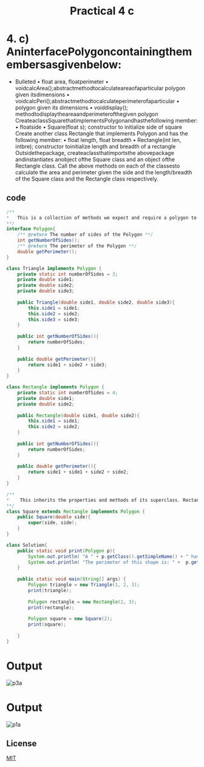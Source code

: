 <h1 align="center" style="margin-top: 0px;">
Practical 4 c 
</h1>

#	4. 	c) AninterfacePolygoncontainingthemembersasgivenbelow:  
- Bulleted
• float area, floatperimeter 
• voidcalcArea();abstractmethodtocalculateareaofaparticular polygon given  itsdimensions 
• voidcalcPeri();abstractmethodtocalculateperimeterofaparticular 
• polygon given its dimensions 
• voiddisplay();
methodtodisplaytheareaandperimeterofthegiven polygon CreateaclassSquarethatimplementsPolygonandhasthefollowing member: • floatside 
• Square(float s); constructor to initialize side of square 
Create another class Rectangle that implements Polygon and has the following member: • float length, float breadth 
• Rectangle(int len, intbre); constructor toinitialize length and breadth of a rectangle Outsidethepackage, createaclassthatimportsthe abovepackage andinstantiates anobject ofthe Square class and an object ofthe Rectangle class. Call the above methods on each of the classesto calculate the area and perimeter given the side and the length/breadth of  the Square class and the Rectangle class respectively.

## code 

```java
/**
*   This is a collection of methods we expect and require a polygon to have 
**/
interface Polygon{
    /** @return The number of sides of the Polygon **/
    int getNumberOfSides();
    /** @return The perimeter of the Polygon **/
    double getPerimeter();
}

class Triangle implements Polygon {
    private static int numberOfSides = 3;
    private double side1;
    private double side2;
    private double side3;
    
    public Triangle(double side1, double side2, double side3){
        this.side1 = side1;
        this.side2 = side2;
        this.side3 = side3;
    }
    
    public int getNumberOfSides(){
        return numberOfSides;
    }
    
    public double getPerimeter(){
        return side1 + side2 + side3;
    }
}

class Rectangle implements Polygon {
    private static int numberOfSides = 4;
    private double side1;
    private double side2;
    
    public Rectangle(double side1, double side2){
        this.side1 = side1;
        this.side2 = side2;
    }
    
    public int getNumberOfSides(){
        return numberOfSides;
    }
    
    public double getPerimeter(){
        return side1 + side1 + side2 + side2;
    }
} 

/**
*    This inherits the properties and methods of its superclass, Rectangle.
**/
class Square extends Rectangle implements Polygon {
    public Square(double side){
        super(side, side);
    }
} 

class Solution{
    public static void print(Polygon p){
        System.out.println( "A " + p.getClass().getSimpleName() + " has " + p.getNumberOfSides() + " sides." );
        System.out.println( "The perimeter of this shape is: " +  p.getPerimeter() + '\n');
    }
    
    public static void main(String[] args) {
        Polygon triangle = new Triangle(1, 2, 3);
        print(triangle);
        
        Polygon rectangle = new Rectangle(2, 3);
        print(rectangle);
        
        Polygon square = new Square(2);
        print(square);
        
    }
}
```
# Output 

![p3a](/output/practical3/output4c.png)

# Output 

![p1a](https://hiren14.github.io/java_lab_050/output/practical4/output4c.png)

## License
[MIT](https://hiren14.github.io/java_lab_050/LICENSE)
